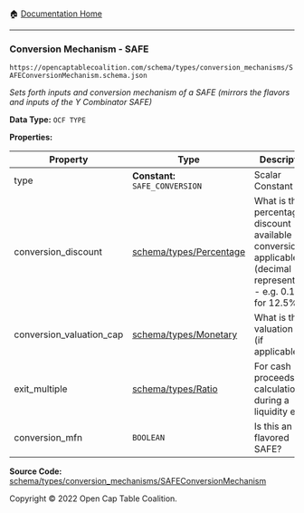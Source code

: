 :house: [Documentation Home](../../../../README.md)

---

### Conversion Mechanism - SAFE

`https://opencaptablecoalition.com/schema/types/conversion_mechanisms/SAFEConversionMechanism.schema.json`

_Sets forth inputs and conversion mechanism of a SAFE (mirrors the flavors and inputs of the Y Combinator SAFE)_

**Data Type:** `OCF TYPE`

**Properties:**

| Property                 | Type                                                                          | Description                                                                                                               | Required   |
| ------------------------ | ----------------------------------------------------------------------------- | ------------------------------------------------------------------------------------------------------------------------- | ---------- |
| type                     | **Constant:** `SAFE_CONVERSION`                                               | Scalar Constant                                                                                                           | `REQUIRED` |
| conversion_discount      | [schema/types/Percentage](../../../schema/types/Percentage.md)                | What is the percentage discount available upon conversion, if applicable? (decimal representation - e.g. 0.125 for 12.5%) | -          |
| conversion_valuation_cap | [schema/types/Monetary](OCF-Docs-Test/docs/markdown/schema/types/Monetary.md) | What is the valuation cap (if applicable)?                                                                                | -          |
| exit_multiple            | [schema/types/Ratio](OCF-Docs-Test/docs/markdown/schema/types/Ratio.md)       | For cash proceeds calculation during a liquidity event.                                                                   | -          |
| conversion_mfn           | `BOOLEAN`                                                                     | Is this an MFN flavored SAFE?                                                                                             | -          |

**Source Code:** [schema/types/conversion_mechanisms/SAFEConversionMechanism](../../../../../../../../../schema/types/conversion_mechanisms/SAFEConversionMechanism.schema.json)

Copyright © 2022 Open Cap Table Coalition.
